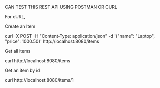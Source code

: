 CAN TEST THIS REST API USING POSTMAN OR CURL

For cURL, 

Create an Item

curl -X POST -H "Content-Type: application/json" -d '{"name": "Laptop", "price": 1000.50}' http://localhost:8080/items

Get all items

curl http://localhost:8080/items

Get an item by id

curl http://localhost:8080/items/1


